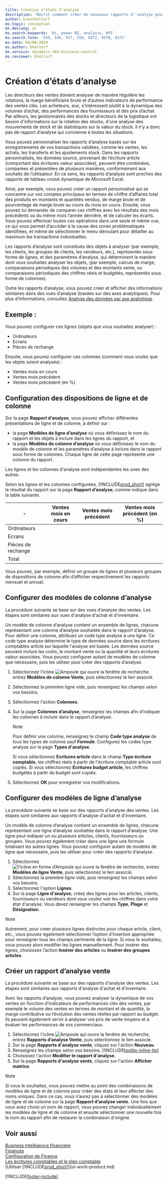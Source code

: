 ```yaml
---
title: Création d’états d’analyse
description: 'Décrit comment créer de nouveaux rapports d''analyse pour les ventes, les achats et le stock, et configurer des modèles d''analyse.'
author: brentholtorf
ms.topic: conceptual
ms.devlang: al
ms.search.keywords: 'bi, power BI, analysis, KPI'
ms.search.form: '555, 556, 557, 558, 9372, 9370, 9371'
ms.date: 04/08/2024
ms.author: bholtorf
ms.service: dynamics-365-business-central
ms.reviewer: bholtorf
---
```

# Création d’états d’analyse

Les directeurs des ventes doivent analyser de manière régulière les rotations, la marge bénéficiaire brute et d’autres indicateurs de performance des ventes clés. Les acheteurs, eux, s’intéressent plutôt à la dynamique des volumes d’achat, des performances des fournisseurs et des prix d’achat. Par ailleurs, les gestionnaires des stocks et directeurs de la logistique ont besoin d'informations sur la rotation des stocks, d'une analyse des mouvements de stock et de statistiques sur la valeur du stock. Il n’y a donc pas de rapport d’analyse qui convienne à toutes les situations.

Vous pouvez personnaliser les rapports d’analyse basés sur les enregistrements de vos transactions validées, comme les ventes, les achats, les transferts et les ajustements stock. Dans les rapports personnalisés, les données source, provenant de l’écriture article (comportant des écritures valeur associées), peuvent être combinées, comparées et présentées de plusieurs manières, conformément aux souhaits de l’utilisateur. En ce sens, les rapports d’analyse sont proches des rapports de tableau croisé dynamique de Microsoft Excel.  

Ainsi, par exemple, vous pouvez créer un rapport personnalisé qui se concentre sur vos comptes principaux en termes de chiffre d’affaires total des produits en montants et quantités vendus, de marge brute et de pourcentage de marge brute au cours du mois en cours. Ensuite, vous pouvez lui demander de comparer ces chiffres avec les résultats des mois précédents ou du même mois l’année dernière, et de calculer les écarts. Vous pouvez effectuer toutes ces opérations dans une seule et même vue, ce qui vous permet d’accéder à la cause des zones problématiques identifiées, et même de sélectionner le menu déroulant pour détailler au maximum les transactions individuelles.  

Les rapports d’analyse sont constitués des objets à analyser (par exemple, les clients, les groupes de clients, les vendeurs, etc.), représentés sous forme de lignes, et des paramètres d’analyse, qui déterminent la manière dont vous souhaitez analyser les objets, (par exemple, calculs de marge, comparaisons périodiques des volumes et des montants vente, ou comparaisons périodiques des chiffres réels et budgétés, représentés sous forme de colonnes). 

Outre les rapports d’analyse, vous pouvez créer et afficher des informations similaires dans des vues d’analyse (basées sur des axes analytiques). Pour plus d’informations, consultez [Analyse des données par axe analytique](bi-how-analyze-data-dimension.md).

## Exemple :

Vous pouvez configurer ces lignes (objets que vous souhaitez analyser) :  

- Ordinateurs  
- Ecrans  
- Pièces de rechange  

Ensuite, vous pouvez configurer ces colonnes (comment vous voulez que les objets soient analysés) :  

- Ventes mois en cours  
- Ventes mois précédent  
- Ventes mois précédent (en %)  

## Configuration des dispositions de ligne et de colonne

Sur la page **Rapport d’analyse**, vous pouvez afficher différentes présentations de ligne et de colonne, à définir sur :

* la page **Modèles de ligne d’analyse** où vous définissez le nom du rapport et les objets à inclure dans les lignes du rapport, et
* la page **Modèles de colonne d’analyse** où vous définissez le nom du modèle de colonne et les paramètres d’analyse à inclure dans le rapport sous forme de colonnes. Chaque ligne de cette page représente une colonne du rapport. 

Les lignes et les colonnes d'analyse sont indépendantes les unes des autres.  

Selon les lignes et les colonnes configurées, [!INCLUDE[prod_short](includes/prod_short.md)] agrège le résultat du rapport sur la page **Rapport d’analyse**, comme indiqué dans la table suivante.  

|- |Ventes mois en cours|Ventes mois précédent|Ventes mois précédent (en %)|  
|-|-|-|-|  
|Ordinateurs| | | |  
|Ecrans| | | |  
|Pièces de rechange| | | |  
|Total| | | |  

Vous pouvez, par exemple, définir un groupe de lignes et plusieurs groupes de dispositions de colonne afin d’afficher respectivement les rapports mensuel et annuel.

## Configurer des modèles de colonne d’analyse

La procédure suivante se base sur des vues d’analyse des ventes. Les étapes sont similaires aux vues d'analyse d'achat et d'inventaire.

Un modèle de colonne d’analyse contient un ensemble de lignes, chacune représentant une colonne d’analyse souhaitée dans le rapport d’analyse. Pour définir une colonne, attribuez un code type analyse à une ligne. Ce code type analyse détermine le type de données source dans les écritures comptables article sur laquelle l'analyse est basée. Les données source peuvent inclure les coûts, le montant vente ou la quantité et leurs écritures valeur associées. Vous pouvez configurer autant de modèles de colonne que nécessaire, puis les utiliser pour créer des rapports d’analyse.    

1. Sélectionnez l’icône ![Ampoule qui ouvre la fenêtre de recherche.](media/ui-search/search_small.png "Dites-moi ce que vous voulez faire") entrez **Modèles de colonne Vente**, puis sélectionnez le lien associé.  
2. Sélectionnez la première ligne vide, puis renseignez les champs selon vos besoins.
3. Sélectionnez l'action **Colonnes**.  
4. Sur la page **Colonnes d’analyse**, renseignez les champs afin d’indiquer les colonnes à inclure dans le rapport d’analyse.  

    > [!NOTE]  
    > Pour définir une colonne, renseignez le champ **Code type analyse** de tous les types de colonne sauf **Formule**. Configurez les codes type analyse sur la page **Types d'analyse**.  
    >
    > Si vous sélectionnez **Ecritures article** dans le champ **Type écriture comptable**, les chiffres réels à partir de l'écriture comptable article sont copiés. Si vous sélectionnez **Ecritures budget article**, les chiffres budgétés à partir du budget sont copiés.  
5. Sélectionnez **OK** pour enregistrer vos modifications.  

## Configurer des modèles de ligne d’analyse

La procédure suivante se base sur des rapports d'analyse des ventes. Les étapes sont similaires aux rapports d'analyse d'achat et d'inventaire.

Un modèle de colonne d’analyse contient un ensemble de lignes, chacune représentant une ligne d’analyse souhaitée dans le rapport d’analyse. Une ligne peut indiquer un ou plusieurs articles, clients, fournisseurs ou groupes. Vous pouvez également créer dans une ligne une formule totalisant les autres lignes. Vous pouvez configurer autant de modèles de ligne que nécessaire, puis les utiliser pour créer des rapports d’analyse.

1. Sélectionnez ![l’icône en forme d’Ampoule qui ouvre la fenêtre de recherche](media/ui-search/search_small.png "Dites-moi ce que vous voulez faire"), entrez **Modèles de ligne Vente**, puis sélectionnez le lien associé.  
2. Sélectionnez la première ligne vide, puis renseignez les champs selon vos besoins.
3. Sélectionnez l'option **Lignes**.  
4. Sur la page **Ligne d'analyse**, créez des lignes pour les articles, clients, fournisseurs ou vendeurs dont vous voulez voir les chiffres dans votre état d'analyse. Vous devez renseigner les champs **Type**, **Plage** et **Désignation**.  

> [!NOTE]  
> Autrement, pour créer plusieurs lignes distinctes pour chaque article, client, etc., vous pouvez également sélectionner l’option d’insertion appropriée pour renseigner tous les champs pertinents de la ligne. Si vous le souhaitez, vous pouvez alors modifier les lignes manuellement. Pour insérer des lignes, choisissez l’action **Insérer des articles** ou **Insérer des groupes articles**.  

## Créer un rapport d’analyse vente

La procédure suivante se base sur des rapports d'analyse des ventes. Les étapes sont similaires aux rapports d'analyse d'achat et d'inventaire.

Avec les rapports d’analyse, vous pouvez analyser la dynamique de vos ventes en fonction d’indicateurs de performances clés des ventes, par exemple le volume des ventes en termes de montant et de quantité, la marge contributive ou l’évolution des ventes réelles par rapport au budget. Ils peuvent également servir à analyser vos prix de vente moyens et à évaluer les performances de vos commerciaux.  

1. Sélectionnez l’icône ![Ampoule qui ouvre la fenêtre de recherche](media/ui-search/search_small.png "Dites-moi ce que vous voulez faire"), entrez **Rapports d’analyse Vente**, puis sélectionnez le lien associé.  
2. Sur la page **Rapports d'analyse vente**, cliquez sur l'action **Nouveau**.
3. Renseignez les champs selon vos besoins. [!INCLUDE[tooltip-inline-tip](includes/tooltip-inline-tip_md.md)]
4. Choisissez l'action **Modifier le rapport d'analyse**.
5. Sur la page **Rapports d'analyse vente**, cliquez sur l'action **Afficher matrice**.  

> [!NOTE]  
> Si vous le souhaitez, vous pouvez mettre au point des combinaisons de modèles de ligne et de colonne pour créer des états et leur affecter des noms uniques. Dans ce cas, vous n’aurez pas à sélectionner des modèles de ligne et de colonne sur la page **Rapport d’analyse vente**. Une fois que vous avez choisi un nom de rapport, vous pouvez changer individuellement les modèles de ligne et de colonne et ensuite sélectionner une nouvelle fois le nom du rapport afin de restaurer la combinaison d'origine.

## Voir aussi

[Business Intelligence financière](bi.md)  
[Finances](finance.md)  
[Configuration de Finance](finance-setup-finance.md)  
[Les écritures comptables et le plan comptable](finance-general-ledger.md)  
[Utiliser [!INCLUDE[prod_short](includes/prod_short.md)]](ui-work-product.md)  

[!INCLUDE[footer-include](includes/footer-banner.md)]
